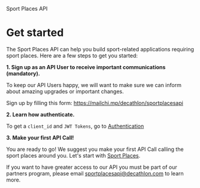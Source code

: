 <span class="product-title">Sport Places API</span>

# Get started

The Sport Places API can help you build sport-related applications requiring sport places. Here are a few steps to get you started:

**1. Sign up as an API User to receive important communications (mandatory).**

To keep our API Users happy, we will want to make sure we can inform about amazing upgrades or important changes.

Sign up by filling this form: <a href="https://mailchi.mp/decathlon/sportplacesapi" target="_blank">https://mailchi.mp/decathlon/sportplacesapi</a>

**2. Learn how authenticate.**

To get a `client_id` and `JWT Tokens`, go to [Authentication](#authentication)

**3. Make your first API Call!**

You are ready to go! We suggest you make your first API Call calling the sport places around you. Let's start with [Sport Places](#sport-places).  

<aside class="notice">
If you want to have greater access to our API you must be part of our partners program, 
please email <a href="mailto:sportplacesapi@decathlon.com">sportplacesapi@decathlon.com</a> to learn more. 
</aside>

